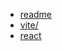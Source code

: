 - [readme](https://readme.so/pt)
- [vite/](https://vite.dev/guide/)
- [react](https://react.dev/learn/)
